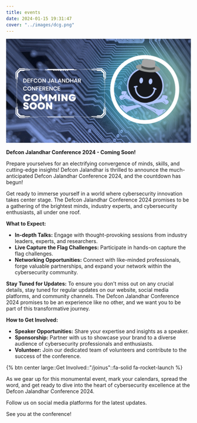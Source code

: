 ```yaml
---
title: events
date: 2024-01-15 19:31:47
cover: "../images/dcg.png"
---
```


<img src="../images/dcg.png" />

**Defcon Jalandhar Conference 2024 - Coming Soon!**

Prepare yourselves for an electrifying convergence of minds, skills, and cutting-edge insights! Defcon Jalandhar is thrilled to announce the much-anticipated Defcon Jalandhar Conference 2024, and the countdown has begun!

Get ready to immerse yourself in a world where cybersecurity innovation takes center stage. The Defcon Jalandhar Conference 2024 promises to be a gathering of the brightest minds, industry experts, and cybersecurity enthusiasts, all under one roof.

**What to Expect:**
- **In-depth Talks:** Engage with thought-provoking sessions from industry leaders, experts, and researchers.
- **Live Capture the Flag Challenges:** Participate in hands-on capture the flag challenges.
- **Networking Opportunities:** Connect with like-minded professionals, forge valuable partnerships, and expand your network within the cybersecurity community.

**Stay Tuned for Updates:**
To ensure you don't miss out on any crucial details, stay tuned for regular updates on our website, social media platforms, and community channels. The Defcon Jalandhar Conference 2024 promises to be an experience like no other, and we want you to be part of this transformative journey.

**How to Get Involved:**
- **Speaker Opportunities:** Share your expertise and insights as a speaker.
- **Sponsorship:** Partner with us to showcase your brand to a diverse audience of cybersecurity professionals and enthusiasts.
- **Volunteer:** Join our dedicated team of volunteers and contribute to the success of the conference.

{% btn center large::Get Involved::"/joinus"::fa-solid fa-rocket-launch %}

As we gear up for this monumental event, mark your calendars, spread the word, and get ready to dive into the heart of cybersecurity excellence at the Defcon Jalandhar Conference 2024.

Follow us on social media platforms for the latest updates.

See you at the conference!
